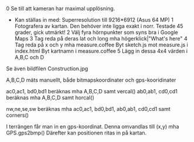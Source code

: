 0 Se till att kameran har maximal upplösning.
* Kan ställas in med: Superresolution till 9216*6912 (Asus 64 MP)
1 Fotografera av kartan. Den behöver inte ligga exakt i norr. Testade 45 grader, gick utmärkt!
2 Välj fyra hörnpunkter som syns bra i Google Maps
3 Tag reda på deras lat och long mha högerklick|"What's here"
4 Tag reda på x och y mha measure.coffee
  Byt sketch.js mot measure.js i index.html
  Byt kartnamn i measure.coffee
5 Lägg in dessa 4x4 värden i A,B,C och D

Se även bildfilen Construction.jpg

A,B,C,D mäts manuellt, både bitmapskoordinater och gps-kooridinater

ac0,ac1, bd0,bd1 beräknas mha A,B,C,D samt vercal()
ab0,ab1, cd0,cd1 beräknas mha A,B,C,D samt horcal()

nw,ne,se,sw beräknas mha ac0,ac1, bd0,bd1, ab0,ab1, cd0,cd1 samt corners()

I terrängen får man in en gps-koordinat.
Denna omvandlas till (x,y) mha GPS.gps2bmp()
Därefter kan positionen ritas in på kartan.